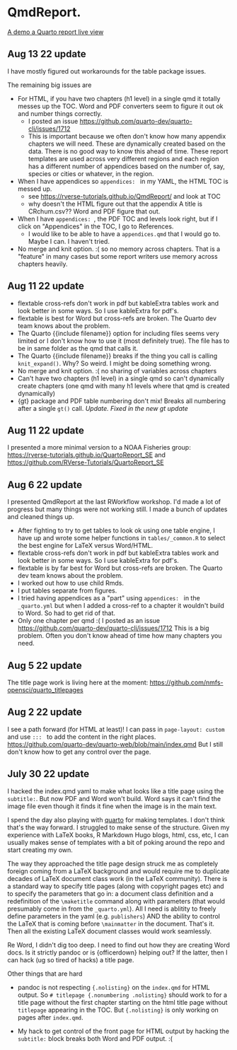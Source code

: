 # QmdReport.

[A demo a Quarto report live view](https://rverse-tutorials.github.io/QmdReport/)

## Aug 13 22 update

I have mostly figured out workarounds for the table package issues.

The remaining big issues are
* For HTML, if you have two chapters (h1 level) in a single qmd it totally messes up the TOC. Word and PDF converters seem to figure it out ok and number things correctly.
    - I posted an issue https://github.com/quarto-dev/quarto-cli/issues/1712
    - This is important because we often don't know how many appendix chapters we will need. These are dynamically created based on the data. There is no good way to know this ahead of time. These report templates are used across very different regions and each region has a different number of appendices based on the number of, say, species or cities or whatever, in the region.
* When I have appendices so `appendices: ` in my YAML, the HTML TOC is messed up.
    - see https://rverse-tutorials.github.io/QmdReport/ and look at TOC
    - why doesn't the HTML figure out that the appendix A title is CRchum.csv?? Word and PDF figure that out.
* When I have `appendices: `, the PDF TOC and levels look right, but if I click on "Appendices" in the TOC, I go to References.
    - I would like to be able to have a `appendices.qmd` that I would go to. Maybe I can. I haven't tried.
* No merge and knit option. :( so no memory across chapters. That is a "feature" in many cases but some report writers use memory across chapters heavily.



## Aug 11 22 update

* flextable cross-refs don't work in pdf but kableExtra tables work and look better in some ways. So I use kableExtra for pdf's.
* flextable is best for Word but cross-refs are broken. The Quarto dev team knows about the problem.
* The Quarto {{include filename}} option for including files seems very limited or I don't know how to use it (most definitely true). The file has to be in same folder as the qmd that calls it.
* The Quarto {{include filename}} breaks if the thing you call is calling `knit_expand()`. Why? So weird. I might be doing something wrong.
* No merge and knit option. :( no sharing of variables across chapters
* Can't have two chapters (h1 level) in a single qmd so can't dynamically create chapters (one qmd with many h1 levels where that qmd is created dynamically)
* {gt} package and PDF table numbering don't mix! Breaks all numbering after a single `gt()` call. *Update. Fixed in the new gt update*

## Aug 11 22 update

I presented a more minimal version to a NOAA Fisheries group: https://rverse-tutorials.github.io/QuartoReport_SE and https://github.com/RVerse-Tutorials/QuartoReport_SE

## Aug 6 22 update

I presented QmdReport at the last RWorkflow workshop. I'd made a lot of progress but many things were not working still. I made a bunch of updates and cleaned things up.

* After fighting to try to get tables to look ok using one table engine, I have up and wrote some helper functions in `tables/_common.R` to select the best engine for LaTeX versus Word/HTML.
* flextable cross-refs don't work in pdf but kableExtra tables work and look better in some ways. So I use kableExtra for pdf's.
* flextable is by far best for Word but cross-refs are broken. The Quarto dev team knows about the problem.
* I worked out how to use child Rmds.
* I put tables separate from figures.
* I tried having appendices as a "part" using `appendices: ` in the `_quarto.yml` but when I added a cross-ref to a chapter it wouldn't build to Word. So had to get rid of that.
* Only one chapter per qmd :( I posted as an issue https://github.com/quarto-dev/quarto-cli/issues/1712 This is a big problem. Often you don't know ahead of time how many chapters you need.

## Aug 5 22 update

The title page work is living here at the moment: https://github.com/nmfs-opensci/quarto_titlepages

## Aug 2 22 update

I see a path forward (for HTML at least)! I can pass in `page-layout: custom` and use `::: ` to add the content in the right places. https://github.com/quarto-dev/quarto-web/blob/main/index.qmd
But I still don't know how to get any control over the page.

## July 30 22 update

I hacked the index.qmd yaml to make what looks like a title page using the `subtitle:`. But now PDF and Word won't build. Word says it can't find the image file even though it finds it fine when the image is in the main text.

I spend the day also playing with [quarto](https://github.com/quarto-journals) for making templates. I don't think that's the way forward. I struggled to make sense of the structure. Given my experience with LaTeX books, R Markdown Hugo blogs, html, css, etc, I can usually makes sense of templates with a bit of poking around the repo and start creating my own. 

The way they approached the title page design struck me as completely foreign coming from a LaTeX background and would require me to duplicate decades of LaTeX document class work (in the LaTeX community). There is a standard way to specify title pages (along with copyright pages etc) and to specify the parameters that go in: a document class definition and a redefinition of the `\maketitle` command along with parameters (that would presumably come in from the `_quarto.yml`). All I need is ablitity to freely define parameters in the yaml (e.g. `publishers`) AND the ability to control the LaTeX that is coming before `\mainmatter` in the document.  That's it. Then all the existing LaTeX document classes would work seamlessly.

Re Word, I didn't dig too deep. I need to find out how they are creating Word docs. Is it strictly pandoc or is {officerdown} helping out? If the latter, then I can hack (ug so tired of hacks) a title page.

Other things that are hard

* pandoc is not respecting `{.nolisting}` on the `index.qmd` for HTML output. So `# titlepage {.nonumbering .nolisting}` should work to for a title page without the first chapter starting on the html title page without `titlepage` appearing in the TOC. But `{.nolisting}` is only working on pages after `index.qmd`.

* My hack to get control of the front page for HTML output by hacking the `subtitle:` block breaks both Word and PDF output. :(

